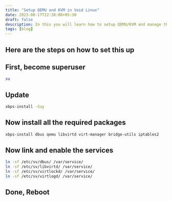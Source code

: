 ```yaml
---
title: "Setup QEMU and KVM in Void Linux"
date: 2023-08-17T22:38:08+05:30
draft: false
description: In this you will learn how to setup QEMU/KVM and manage them using virt-manager in Void Linux
tags: [blog]
---
```

## Here are the steps on how to set this up

## First, become superuser
```bash
su
```

## Update
```bash
xbps-install -Suy
```

## Now install all the required packages 
```bash
xbps-install dbus qemu libvirtd virt-manager bridge-utils iptables2
```

## Now link and enable the services
```bash
ln -sf /etc/sv/dbus/ /var/service/
ln -sf /etc/sv/libvirtd/ /var/service/
ln -sf /etc/sv/virtlockd/ /var/service/
ln -sf /etc/sv/virtlogd/ /var/service/
```

## Done, Reboot
